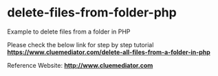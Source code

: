 # delete-files-from-folder-php
Example to delete files from a folder in PHP

Please check the below link for step by step tutorial
**https://www.cluemediator.com/delete-all-files-from-a-folder-in-php**

Reference Website: **http://www.cluemediator.com**
